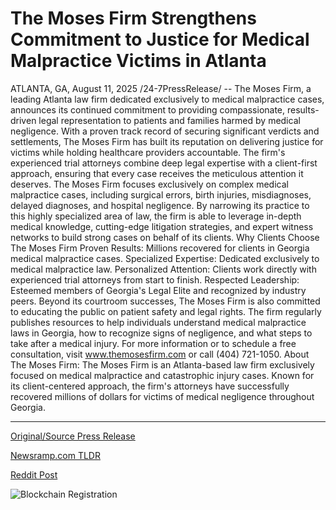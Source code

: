 # The Moses Firm Strengthens Commitment to Justice for Medical Malpractice Victims in Atlanta

ATLANTA, GA, August 11, 2025 /24-7PressRelease/ -- The Moses Firm, a leading Atlanta law firm dedicated exclusively to medical malpractice cases, announces its continued commitment to providing compassionate, results-driven legal representation to patients and families harmed by medical negligence.  With a proven track record of securing significant verdicts and settlements, The Moses Firm has built its reputation on delivering justice for victims while holding healthcare providers accountable. The firm's experienced trial attorneys combine deep legal expertise with a client-first approach, ensuring that every case receives the meticulous attention it deserves.  The Moses Firm focuses exclusively on complex medical malpractice cases, including surgical errors, birth injuries, misdiagnoses, delayed diagnoses, and hospital negligence. By narrowing its practice to this highly specialized area of law, the firm is able to leverage in-depth medical knowledge, cutting-edge litigation strategies, and expert witness networks to build strong cases on behalf of its clients.  Why Clients Choose The Moses Firm Proven Results: Millions recovered for clients in Georgia medical malpractice cases. Specialized Expertise: Dedicated exclusively to medical malpractice law. Personalized Attention: Clients work directly with experienced trial attorneys from start to finish. Respected Leadership: Esteemed members of Georgia's Legal Elite and recognized by industry peers.  Beyond its courtroom successes, The Moses Firm is also committed to educating the public on patient safety and legal rights. The firm regularly publishes resources to help individuals understand medical malpractice laws in Georgia, how to recognize signs of negligence, and what steps to take after a medical injury.  For more information or to schedule a free consultation, visit www.themosesfirm.com or call (404) 721-1050.  About The Moses Firm: The Moses Firm is an Atlanta-based law firm exclusively focused on medical malpractice and catastrophic injury cases. Known for its client-centered approach, the firm's attorneys have successfully recovered millions of dollars for victims of medical negligence throughout Georgia. 

---

[Original/Source Press Release](https://www.24-7pressrelease.com/press-release/525760/the-moses-firm-strengthens-commitment-to-justice-for-medical-malpractice-victims-in-atlanta)
                    

[Newsramp.com TLDR](https://newsramp.com/curated-news/the-moses-firm-champions-justice-in-medical-malpractice-cases/4092a99a903cb69cee7eae0af5b46c4d) 

 



[Reddit Post](https://www.reddit.com/r/HealthCareNewsInfo/comments/1mnnhg4/the_moses_firm_champions_justice_in_medical/) 



![Blockchain Registration](https://cdn.newsramp.app/24-7PressRelease/qrcode/258/11/lossr3Zj.webp)